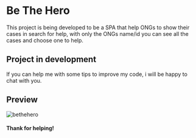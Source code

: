 # Be The Hero
This project is being developed to be a SPA that help ONGs to 
show their cases in search for help, with only the ONGs name/id you
can see all the cases and choose one to help.

## Project in development
If you can help me with some tips to improve my code, i will be happy to chat
with you.

## Preview
![bethehero](https://user-images.githubusercontent.com/61669995/151429426-1903bef1-1773-4575-9007-73f51c3d64fb.JPG)

#### Thank for helping!
